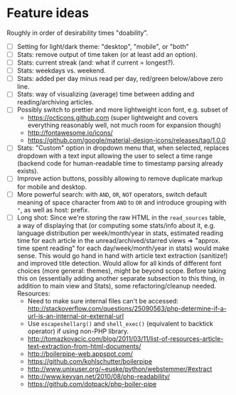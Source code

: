 # Feature ideas

Roughly in order of desirability times "doability".

- [ ] Setting for light/dark theme: "desktop", "mobile", or "both"
- [ ] Stats: remove output of time taken (or at least add an option).
- [ ] Stats: current streak (and: what if current = longest?).
- [ ] Stats: weekdays vs. weekend.
- [ ] Stats: added per day minus read per day, red/green below/above zero line.
- [ ] Stats: way of visualizing (average) time between adding and reading/archiving articles.
- [ ] Possibly switch to prettier and more lightweight icon font, e.g. subset of
    - https://octicons.github.com (super lightweight and covers everything reasonably well, not much room for expansion though)
    - http://fontawesome.io/icons/
    - https://github.com/google/material-design-icons/releases/tag/1.0.0
- [ ] Stats: "Custom" option in dropdown menu that, when selected, replaces dropdown with a text input allowing the user to select a time range (backend code for human-readable time to timestamp parsing already exists).
- [ ] Improve action buttons, possibly allowing to remove duplicate markup for mobile and desktop.
- [ ] More powerful search: with `AND`, `OR`, `NOT` operators, switch default meaning of space character from `AND` to `OR` and introduce grouping with `"`, as well as host: prefix.
- [ ] Long shot: Since we're storing the raw HTML in the `read_sources` table, a way of displaying that (or computing some stats/info about it, e.g. language distribution per week/month/year in stats, estimated reading time for each article in the unread/archived/starred views => "approx. time spent reading" for each day/week/month/year in stats) would make sense. This would go hand in hand with article text extraction (sanitize!) and improved title detection. Would allow for all kinds of different font choices (more general: themes), might be beyond scope. Before taking this on (essentially adding another separate subsection to this thing, in addition to main view and Stats), some refactoring/cleanup needed. Resources:
    - Need to make sure internal files can't be accessed: http://stackoverflow.com/questions/25090563/php-determine-if-a-url-is-an-internal-or-external-url
    - Use `escapeshellarg()` and `shell_exec()` (equivalent to backtick operator) if using non-PHP library.
    - http://tomazkovacic.com/blog/2011/03/11/list-of-resources-article-text-extraction-from-html-documents/
    - http://boilerpipe-web.appspot.com/
    - https://github.com/kohlschutter/boilerpipe
    - http://www.unixuser.org/~euske/python/webstemmer/#extract
    - http://www.keyvan.net/2010/08/php-readability/
    - https://github.com/dotpack/php-boiler-pipe
